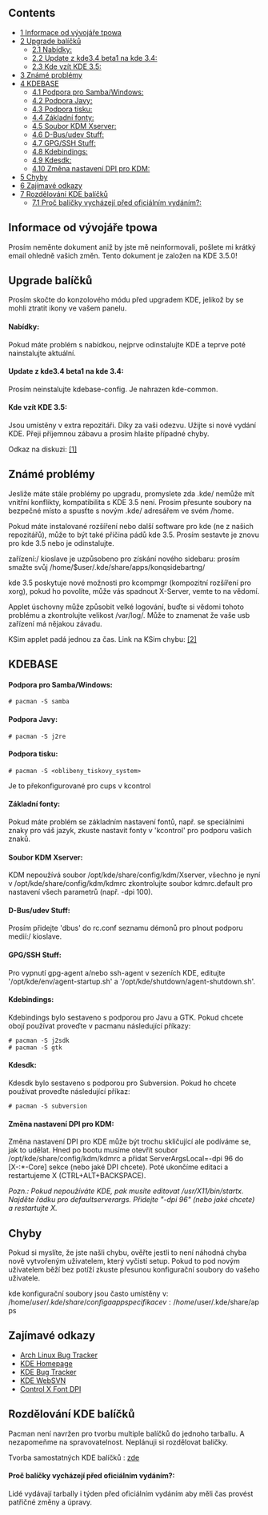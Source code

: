 ## Contents

*   [1 Informace od vývojáře tpowa](#Informace_od_v.C3.BDvoj.C3.A1.C5.99e_tpowa)
*   [2 Upgrade balíčků](#Upgrade_bal.C3.AD.C4.8Dk.C5.AF)
    *   [2.1 Nabídky:](#Nab.C3.ADdky:)
    *   [2.2 Update z kde3.4 beta1 na kde 3.4:](#Update_z_kde3.4_beta1_na_kde_3.4:)
    *   [2.3 Kde vzít KDE 3.5:](#Kde_vz.C3.ADt_KDE_3.5:)
*   [3 Známé problémy](#Zn.C3.A1m.C3.A9_probl.C3.A9my)
*   [4 KDEBASE](#KDEBASE)
    *   [4.1 Podpora pro Samba/Windows:](#Podpora_pro_Samba.2FWindows:)
    *   [4.2 Podpora Javy:](#Podpora_Javy:)
    *   [4.3 Podpora tisku:](#Podpora_tisku:)
    *   [4.4 Základní fonty:](#Z.C3.A1kladn.C3.AD_fonty:)
    *   [4.5 Soubor KDM Xserver:](#Soubor_KDM_Xserver:)
    *   [4.6 D-Bus/udev Stuff:](#D-Bus.2Fudev_Stuff:)
    *   [4.7 GPG/SSH Stuff:](#GPG.2FSSH_Stuff:)
    *   [4.8 Kdebindings:](#Kdebindings:)
    *   [4.9 Kdesdk:](#Kdesdk:)
    *   [4.10 Změna nastavení DPI pro KDM:](#Zm.C4.9Bna_nastaven.C3.AD_DPI_pro_KDM:)
*   [5 Chyby](#Chyby)
*   [6 Zajímavé odkazy](#Zaj.C3.ADmav.C3.A9_odkazy)
*   [7 Rozdělování KDE balíčků](#Rozd.C4.9Blov.C3.A1n.C3.AD_KDE_bal.C3.AD.C4.8Dk.C5.AF)
    *   [7.1 Proč balíčky vycházejí před oficiálním vydáním?:](#Pro.C4.8D_bal.C3.AD.C4.8Dky_vych.C3.A1zej.C3.AD_p.C5.99ed_ofici.C3.A1ln.C3.ADm_vyd.C3.A1n.C3.ADm.3F:)

## Informace od vývojáře tpowa

Prosím neměnte dokument aniž by jste mě neinformovali, pošlete mi krátký email ohledně vašich změn. Tento dokument je založen na KDE 3.5.0!

## Upgrade balíčků

Prosím skočte do konzolového módu před upgradem KDE, jelikož by se mohli ztratit ikony ve vašem panelu.

#### Nabídky:

Pokud máte problém s nabídkou, nejprve odinstalujte KDE a teprve poté nainstalujte aktuální.

#### Update z kde3.4 beta1 na kde 3.4:

Prosím neinstalujte kdebase-config. Je nahrazen kde-common.

#### Kde vzít KDE 3.5:

Jsou umístěny v extra repozitáři. Díky za vaši odezvu. Užijte si nové vydání KDE. Přeji příjemnou zábavu a prosím hlašte případné chyby.

Odkaz na diskuzi: [[1]](https://bbs.archlinux.org/viewtopic.php?t=15257)

## Známé problémy

Jesliže máte stále problémy po upgradu, promyslete zda .kde/ nemůže mít vnitřní konflikty, kompatibilita s KDE 3.5 není. Prosím přesunte soubory na bezpečné místo a spusťte s novým .kde/ adresářem ve svém /home.

Pokud máte instalované rozšíření nebo další software pro kde (ne z našich repozitářů), může to být také příčina pádů kde 3.5\. Prosím sestavte je znovu pro kde 3.5 nebo je odinstalujte.

zařízení:/ kioslave je uzpůsobeno pro získání nového sidebaru: prosím smažte svůj /home/$user/.kde/share/apps/konqsidebartng/

kde 3.5 poskytuje nové možnosti pro kcompmgr (kompozitní rozšíření pro xorg), pokud ho povolíte, může vás spadnout X-Server, vemte to na vědomí.

Applet úschovny může způsobit velké logování, buďte si vědomi tohoto problému a zkontrolujte velikost /var/log/. Může to znamenat že vaše usb zařízení má nějakou závadu.

KSim applet padá jednou za čas. Link na KSim chybu: [[2]](http://bugs.kde.org/show_bug.cgi?id=101261)

## KDEBASE

#### Podpora pro Samba/Windows:

```
# pacman -S samba

```

#### Podpora Javy:

```
# pacman -S j2re

```

#### Podpora tisku:

```
# pacman -S <oblibeny_tiskovy_system>

```

Je to překonfigurované pro cups v kcontrol

#### Základní fonty:

Pokud máte problém se základním nastavení fontů, např. se speciálními znaky pro váš jazyk, zkuste nastavit fonty v 'kcontrol' pro podporu vašich znaků.

#### Soubor KDM Xserver:

KDM nepoužívá soubor /opt/kde/share/config/kdm/Xserver, všechno je nyní v /opt/kde/share/config/kdm/kdmrc zkontrolujte soubor kdmrc.default pro nastavení všech parametrů (např. -dpi 100).

#### D-Bus/udev Stuff:

Prosím přidejte 'dbus' do rc.conf seznamu démonů pro plnout podporu medií:/ kioslave.

#### GPG/SSH Stuff:

Pro vypnutí gpg-agent a/nebo ssh-agent v sezeních KDE, editujte '/opt/kde/env/agent-startup.sh' a '/opt/kde/shutdown/agent-shutdown.sh'.

#### Kdebindings:

Kdebindings bylo sestaveno s podporou pro Javu a GTK. Pokud chcete obojí používat proveďte v pacmanu následující příkazy:

```
# pacman -S j2sdk
# pacman -S gtk

```

#### Kdesdk:

Kdesdk bylo sestaveno s podporou pro Subversion. Pokud ho chcete používat proveďte následující příkaz:

```
# pacman -S subversion

```

#### Změna nastavení DPI pro KDM:

Změna nastavení DPI pro KDE může být trochu skličující ale podíváme se, jak to udělat. Hned po bootu musíme otevřít soubor /opt/kde/share/config/kdm/kdmrc a přidat ServerArgsLocal=-dpi 96 do [X-:*-Core] sekce (nebo jaké DPI chcete). Poté ukončíme editaci a restartujeme X (CTRL+ALT+BACKSPACE).

_Pozn.: Pokud nepoužíváte KDE, pak musíte editovat /usr/X11/bin/startx. Najděte řádku pro defaultserverargs. Přidejte "-dpi 96" (nebo jaké chcete) a restartujte X._

## Chyby

Pokud si myslíte, že jste našli chybu, ověřte jestli to není náhodná chyba nově vytvořeným uživatelem, který vyčistí setup. Pokud to pod novým uživatelem běží bez potíží zkuste přesunou konfigurační soubory do vašeho uživatele.

kde konfigurační soubory jsou často umístěny v: /home/$user/.kde/share/config a app specifikace v: /home/$user/.kde/share/apps

## Zajímavé odkazy

*   [Arch Linux Bug Tracker](https://bugs.archlinux.org)
*   [KDE Homepage](http://www.kde.org)
*   [KDE Bug Tracker](http://bugs.kde.org)
*   [KDE WebSVN](http://websvn.kde.org)
*   [Control X Font DPI](http://process-of-elimination.net/index.php?title=Control_Font_DPI_in_X)

## Rozdělování KDE balíčků

Pacman není navržen pro tvorbu multiple balíčků do jednoho tarballu. A nezapomeňme na spravovatelnost. Neplánuji si rozdělovat balíčky.

Tvorba samostatných KDE balíčků : [zde](/index.php?title=Making_separate_KDE_packages&action=edit&redlink=1 "Making separate KDE packages (page does not exist)")

#### Proč balíčky vycházejí před oficiálním vydáním?:

Lidé vydávají tarbally i týden před oficiálním vydáním aby měli čas provést patřičné změny a úpravy.